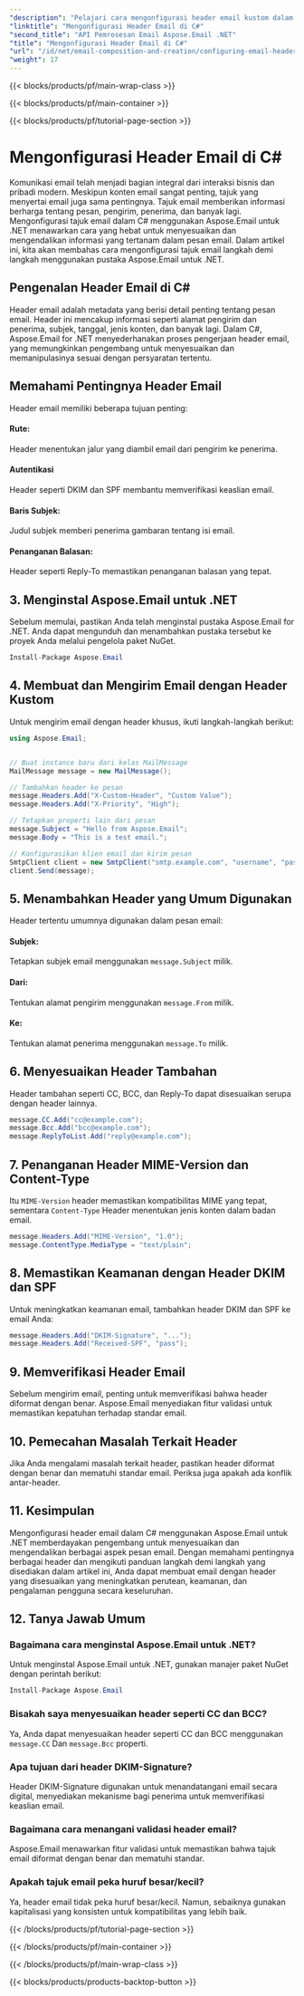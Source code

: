 ```yaml
---
"description": "Pelajari cara mengonfigurasi header email kustom dalam C# menggunakan Aspose.Email untuk .NET. Panduan langkah demi langkah dengan kode sumber disertakan. Tingkatkan kontrol dan keamanan email."
"linktitle": "Mengonfigurasi Header Email di C#"
"second_title": "API Pemrosesan Email Aspose.Email .NET"
"title": "Mengonfigurasi Header Email di C#"
"url": "/id/net/email-composition-and-creation/configuring-email-headers-in-csharp/"
"weight": 17
---
```


{{< blocks/products/pf/main-wrap-class >}}

{{< blocks/products/pf/main-container >}}

{{< blocks/products/pf/tutorial-page-section >}}

# Mengonfigurasi Header Email di C#


Komunikasi email telah menjadi bagian integral dari interaksi bisnis dan pribadi modern. Meskipun konten email sangat penting, tajuk yang menyertai email juga sama pentingnya. Tajuk email memberikan informasi berharga tentang pesan, pengirim, penerima, dan banyak lagi. Mengonfigurasi tajuk email dalam C# menggunakan Aspose.Email untuk .NET menawarkan cara yang hebat untuk menyesuaikan dan mengendalikan informasi yang tertanam dalam pesan email. Dalam artikel ini, kita akan membahas cara mengonfigurasi tajuk email langkah demi langkah menggunakan pustaka Aspose.Email untuk .NET.

## Pengenalan Header Email di C#

Header email adalah metadata yang berisi detail penting tentang pesan email. Header ini mencakup informasi seperti alamat pengirim dan penerima, subjek, tanggal, jenis konten, dan banyak lagi. Dalam C#, Aspose.Email for .NET menyederhanakan proses pengerjaan header email, yang memungkinkan pengembang untuk menyesuaikan dan memanipulasinya sesuai dengan persyaratan tertentu.

## Memahami Pentingnya Header Email

Header email memiliki beberapa tujuan penting:
#### Rute: 
Header menentukan jalur yang diambil email dari pengirim ke penerima.
#### Autentikasi
Header seperti DKIM dan SPF membantu memverifikasi keaslian email.
#### Baris Subjek: 
Judul subjek memberi penerima gambaran tentang isi email.
#### Penanganan Balasan: 
Header seperti Reply-To memastikan penanganan balasan yang tepat.

## 3. Menginstal Aspose.Email untuk .NET

Sebelum memulai, pastikan Anda telah menginstal pustaka Aspose.Email for .NET. Anda dapat mengunduh dan menambahkan pustaka tersebut ke proyek Anda melalui pengelola paket NuGet.

```csharp
Install-Package Aspose.Email
```

## 4. Membuat dan Mengirim Email dengan Header Kustom

Untuk mengirim email dengan header khusus, ikuti langkah-langkah berikut:

```csharp
using Aspose.Email;


// Buat instance baru dari kelas MailMessage
MailMessage message = new MailMessage();

// Tambahkan header ke pesan
message.Headers.Add("X-Custom-Header", "Custom Value");
message.Headers.Add("X-Priority", "High");

// Tetapkan properti lain dari pesan
message.Subject = "Hello from Aspose.Email";
message.Body = "This is a test email.";

// Konfigurasikan klien email dan kirim pesan
SmtpClient client = new SmtpClient("smtp.example.com", "username", "password");
client.Send(message);
```

## 5. Menambahkan Header yang Umum Digunakan

Header tertentu umumnya digunakan dalam pesan email:

#### Subjek: 
Tetapkan subjek email menggunakan `message.Subject` milik.
#### Dari: 
Tentukan alamat pengirim menggunakan `message.From` milik.
#### Ke: 
Tentukan alamat penerima menggunakan `message.To` milik.

## 6. Menyesuaikan Header Tambahan

Header tambahan seperti CC, BCC, dan Reply-To dapat disesuaikan serupa dengan header lainnya.

```csharp
message.CC.Add("cc@example.com");
message.Bcc.Add("bcc@example.com");
message.ReplyToList.Add("reply@example.com");
```

## 7. Penanganan Header MIME-Version dan Content-Type

Itu `MIME-Version` header memastikan kompatibilitas MIME yang tepat, sementara `Content-Type` Header menentukan jenis konten dalam badan email.

```csharp
message.Headers.Add("MIME-Version", "1.0");
message.ContentType.MediaType = "text/plain";
```

## 8. Memastikan Keamanan dengan Header DKIM dan SPF

Untuk meningkatkan keamanan email, tambahkan header DKIM dan SPF ke email Anda:

```csharp
message.Headers.Add("DKIM-Signature", "...");
message.Headers.Add("Received-SPF", "pass");
```

## 9. Memverifikasi Header Email

Sebelum mengirim email, penting untuk memverifikasi bahwa header diformat dengan benar. Aspose.Email menyediakan fitur validasi untuk memastikan kepatuhan terhadap standar email.

## 10. Pemecahan Masalah Terkait Header

Jika Anda mengalami masalah terkait header, pastikan header diformat dengan benar dan mematuhi standar email. Periksa juga apakah ada konflik antar-header.

## 11. Kesimpulan

Mengonfigurasi header email dalam C# menggunakan Aspose.Email untuk .NET memberdayakan pengembang untuk menyesuaikan dan mengendalikan berbagai aspek pesan email. Dengan memahami pentingnya berbagai header dan mengikuti panduan langkah demi langkah yang disediakan dalam artikel ini, Anda dapat membuat email dengan header yang disesuaikan yang meningkatkan perutean, keamanan, dan pengalaman pengguna secara keseluruhan.

## 12. Tanya Jawab Umum

### Bagaimana cara menginstal Aspose.Email untuk .NET?

Untuk menginstal Aspose.Email untuk .NET, gunakan manajer paket NuGet dengan perintah berikut:
```csharp
Install-Package Aspose.Email
```

### Bisakah saya menyesuaikan header seperti CC dan BCC?

Ya, Anda dapat menyesuaikan header seperti CC dan BCC menggunakan `message.CC` Dan `message.Bcc` properti.

### Apa tujuan dari header DKIM-Signature?

Header DKIM-Signature digunakan untuk menandatangani email secara digital, menyediakan mekanisme bagi penerima untuk memverifikasi keaslian email.

### Bagaimana cara menangani validasi header email?

Aspose.Email menawarkan fitur validasi untuk memastikan bahwa tajuk email diformat dengan benar dan mematuhi standar.

### Apakah tajuk email peka huruf besar/kecil?

Ya, header email tidak peka huruf besar/kecil. Namun, sebaiknya gunakan kapitalisasi yang konsisten untuk kompatibilitas yang lebih baik.

{{< /blocks/products/pf/tutorial-page-section >}}

{{< /blocks/products/pf/main-container >}}

{{< /blocks/products/pf/main-wrap-class >}}

{{< blocks/products/products-backtop-button >}}